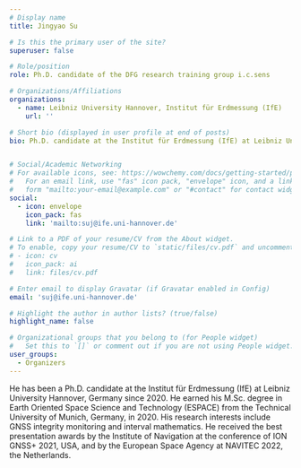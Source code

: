 ```yaml
---
# Display name
title: Jingyao Su

# Is this the primary user of the site?
superuser: false

# Role/position
role: Ph.D. candidate of the DFG research training group i.c.sens

# Organizations/Affiliations
organizations:
  - name: Leibniz University Hannover, Institut für Erdmessung (IfE)
    url: ''

# Short bio (displayed in user profile at end of posts)
bio: Ph.D. candidate at the Institut für Erdmessung (IfE) at Leibniz University Hannover, Germany


# Social/Academic Networking
# For available icons, see: https://wowchemy.com/docs/getting-started/page-builder/#icons
#   For an email link, use "fas" icon pack, "envelope" icon, and a link in the
#   form "mailto:your-email@example.com" or "#contact" for contact widget.
social:
  - icon: envelope
    icon_pack: fas
    link: 'mailto:suj@ife.uni-hannover.de'

# Link to a PDF of your resume/CV from the About widget.
# To enable, copy your resume/CV to `static/files/cv.pdf` and uncomment the lines below.
# - icon: cv
#   icon_pack: ai
#   link: files/cv.pdf

# Enter email to display Gravatar (if Gravatar enabled in Config)
email: 'suj@ife.uni-hannover.de'

# Highlight the author in author lists? (true/false)
highlight_name: false

# Organizational groups that you belong to (for People widget)
#   Set this to `[]` or comment out if you are not using People widget.
user_groups:
  - Organizers
---
```


He has been a Ph.D. candidate at the Institut für Erdmessung (IfE) at Leibniz University Hannover, Germany since 2020. He earned his M.Sc. degree in Earth Oriented Space Science and Technology (ESPACE) from the Technical University of Munich, Germany, in 2020. His research interests include GNSS integrity monitoring and interval mathematics. He received the best presentation awards by the Institute of Navigation at the conference of ION GNSS+ 2021, USA, and by the European Space Agency at NAVITEC 2022, the Netherlands.
